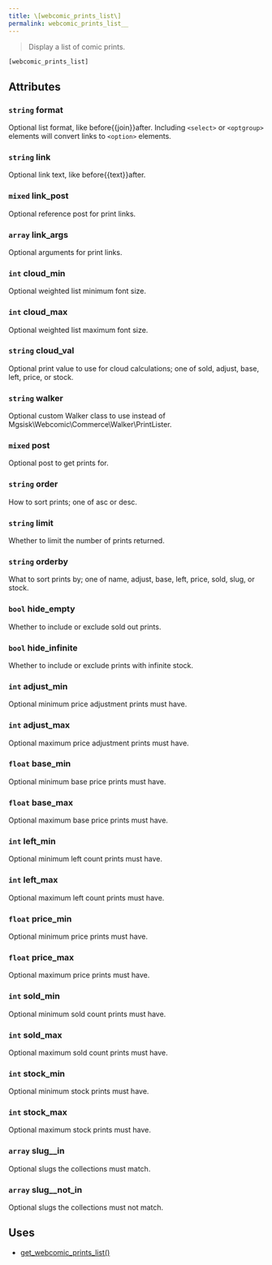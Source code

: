 ```yaml
---
title: \[webcomic_prints_list\]
permalink: webcomic_prints_list__
---
```


> Display a list of comic prints.

```php
[webcomic_prints_list]
```

## Attributes

### `string` format
Optional list format, like before\{\{join}}after.
Including `<select>` or `<optgroup>` elements will
convert links to `<option>` elements.

### `string` link
Optional link text, like before\{\{text}}after.

### `mixed` link_post
Optional reference post for print links.

### `array` link_args
Optional arguments for print links.

### `int` cloud_min
Optional weighted list minimum font size.

### `int` cloud_max
Optional weighted list maximum font size.

### `string` cloud_val
Optional print value to use for cloud
calculations; one of sold, adjust, base, left,
price, or stock.

### `string` walker
Optional custom Walker class to use instead of
Mgsisk\Webcomic\Commerce\Walker\PrintLister.

### `mixed` post
Optional post to get prints for.

### `string` order
How to sort prints; one of asc or desc.

### `string` limit
Whether to limit the number of prints returned.

### `string` orderby
What to sort prints by; one of name, adjust,
base, left, price, sold, slug, or stock.

### `bool` hide_empty
Whether to include or exclude sold out prints.

### `bool` hide_infinite
Whether to include or exclude prints with
infinite stock.

### `int` adjust_min
Optional minimum price adjustment prints must
have.

### `int` adjust_max
Optional maximum price adjustment prints must
have.

### `float` base_min
Optional minimum base price prints must have.

### `float` base_max
Optional maximum base price prints must have.

### `int` left_min
Optional minimum left count prints must have.

### `int` left_max
Optional maximum left count prints must have.

### `float` price_min
Optional minimum price prints must have.

### `float` price_max
Optional maximum price prints must have.

### `int` sold_min
Optional minimum sold count prints must have.

### `int` sold_max
Optional maximum sold count prints must have.

### `int` stock_min
Optional minimum stock prints must have.

### `int` stock_max
Optional maximum stock prints must have.

### `array` slug__in
Optional slugs the collections must match.

### `array` slug__not_in
Optional slugs the collections must not
match.

## Uses
- [get_webcomic_prints_list()](get_webcomic_prints_list())
